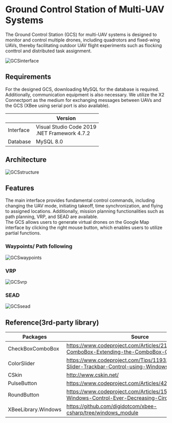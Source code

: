 # Ground Control Station of Multi-UAV Systems
The Ground Control Station (GCS) for multi-UAV systems is designed to monitor and control multiple drones, including quadrotors and fixed-wing UAVs, thereby facilitating outdoor UAV flight experiments such as flocking conttrol and distributed task assignment.

![GCSinterface](https://github.com/jerryfungi/GroundControlStation_of_Multi-UAV_Systems/assets/112320576/fbb89762-5b9a-454f-8c0f-4d2db87cd5f0)

## Requirements
For the designed GCS, downloading MySQL for the database is required. Additionally, communication equipment is also necessary. We utilize the X2 Connectport as the medium for exchanging messages between UAVs and the GCS (XBee using serial port is also available).

|   | Version  |
| ------------ | ------------ |
| Interface  | Visual Studio Code 2019<br> .NET Framework 4.7.2  |
| Database  | MySQL 8.0  |   |

## Architecture
![GCSstructure](https://github.com/jerryfungi/GroundControlStation_of_Multi-UAV_Systems/assets/112320576/9d9fc11e-a0bc-464a-ace0-c09fb40b1ea5)

## Features
The main interface provides fundamental control commands, including changing the UAV mode, initiating takeoff, time synchronization, and flying to assigned locations. Additionally, mission planning functionalities such as path planning, VRP, and SEAD are available. <br>
The GCS allows users to generate virtual drones on the Google Map interface by clicking the right mouse button, which enables users to utilize partial functions.
### Waypoints/ Path following
![GCSwaypoints](https://github.com/jerryfungi/GroundControlStation_of_Multi-UAV_Systems/assets/112320576/ab346ec0-cdcb-4999-b274-4164afaf1f48)
### VRP
![GCSvrp](https://github.com/jerryfungi/GroundControlStation_of_Multi-UAV_Systems/assets/112320576/da793a72-4312-46ac-8622-91a2ffba0fc7)
### SEAD
![GCSsead](https://github.com/jerryfungi/GroundControlStation_of_Multi-UAV_Systems/assets/112320576/ce64e101-fc97-4721-9b5d-84ec42f9be7d)<br>

## Reference(3rd-party library)
| Packages  | Source  |
| ------------ | ------------ |
| CheckBoxComboBox  | https://www.codeproject.com/Articles/21085/CheckBox-ComboBox-Extending-the-ComboBox-Class-and  |
| ColorSlider  | https://www.codeproject.com/Tips/1193311/Csharp-Slider-Trackbar-Control-using-Windows-Forms  |
| CSkin  | http://www.cskin.net/  |
| PulseButton  | https://www.codeproject.com/Articles/42968/Pulse-Button  |
| RoundButton  | https://www.codeproject.com/Articles/15730/RoundButton-Windows-Control-Ever-Decreasing-Circle  |
| XBeeLibrary.Windows  | https://github.com/digidotcom/xbee-csharp/tree/windows_module  |
